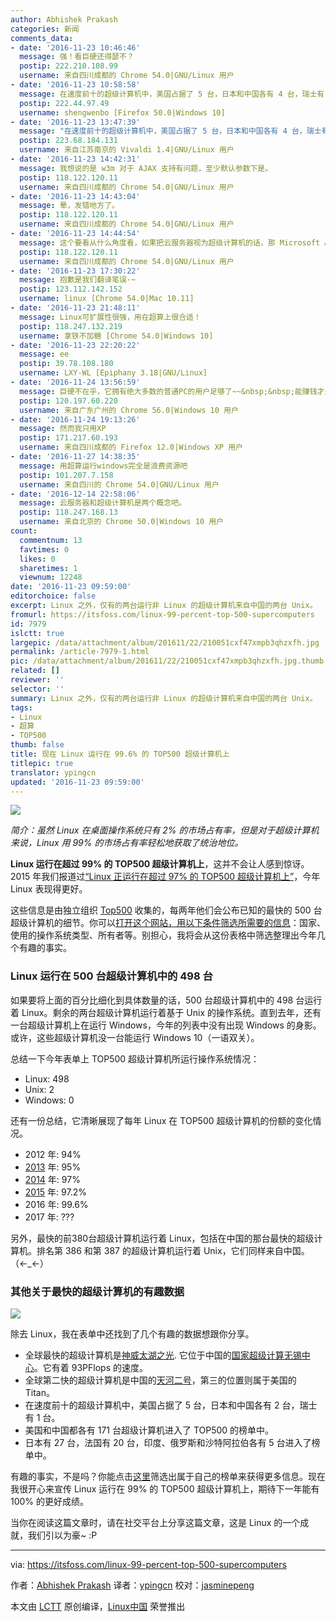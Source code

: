 ```yaml
---
author: Abhishek Prakash
categories: 新闻
comments_data:
- date: '2016-11-23 10:46:46'
  message: 强！看巨硬还得瑟不？
  postip: 222.210.108.99
  username: 来自四川成都的 Chrome 54.0|GNU/Linux 用户
- date: '2016-11-23 10:58:58'
  message: 在速度前十的超级计算机中，美国占据了 5 台，日本和中国各有 4 台，瑞士有 1 台。想说的是日本和中国一共有4台吧
  postip: 222.44.97.49
  username: shengwenbo [Firefox 50.0|Windows 10]
- date: '2016-11-23 13:47:39'
  message: "在速度前十的超级计算机中，美国占据了 5 台，日本和中国各有 4 台，瑞士有 1 台。<br />\r\n<br />\r\n<br />\r\n搞不明白"
  postip: 223.68.184.131
  username: 来自江苏南京的 Vivaldi 1.4|GNU/Linux 用户
- date: '2016-11-23 14:42:31'
  message: 我想说的是 w3m 对于 AJAX 支持有问题，至少默认参数下是。
  postip: 118.122.120.11
  username: 来自四川成都的 Chrome 54.0|GNU/Linux 用户
- date: '2016-11-23 14:43:04'
  message: 晕，发错地方了。
  postip: 118.122.120.11
  username: 来自四川成都的 Chrome 54.0|GNU/Linux 用户
- date: '2016-11-23 14:44:54'
  message: 这个要看从什么角度看，如果把云服务器视为超级计算机的话，那 Microsoft Azure 排名肯定靠前。
  postip: 118.122.120.11
  username: 来自四川成都的 Chrome 54.0|GNU/Linux 用户
- date: '2016-11-23 17:30:22'
  message: 抱歉是我们翻译笔误·~
  postip: 123.112.142.152
  username: linux [Chrome 54.0|Mac 10.11]
- date: '2016-11-23 21:48:11'
  message: Linux可扩展性很强，用在超算上很合适！
  postip: 118.247.132.219
  username: 拿铁不加糖 [Chrome 54.0|Windows 10]
- date: '2016-11-23 22:20:22'
  message: ee
  postip: 39.78.108.180
  username: LXY-WL [Epiphany 3.18|GNU/Linux]
- date: '2016-11-24 13:56:59'
  message: 巨硬不在乎，它拥有绝大多数的普通PC的用户足够了~~&nbsp;&nbsp;能赚钱才是硬道理
  postip: 120.197.60.220
  username: 来自广东广州的 Chrome 56.0|Windows 10 用户
- date: '2016-11-24 19:13:26'
  message: 然而我只用XP
  postip: 171.217.60.193
  username: 来自四川成都的 Firefox 12.0|Windows XP 用户
- date: '2016-11-27 14:38:35'
  message: 用超算运行windows完全是浪费资源吧
  postip: 101.207.7.158
  username: 来自四川的 Chrome 54.0|GNU/Linux 用户
- date: '2016-12-14 22:58:06'
  message: 云服务器和超级计算机是两个概念吧。
  postip: 118.247.168.13
  username: 来自北京的 Chrome 50.0|Windows 10 用户
count:
  commentnum: 13
  favtimes: 0
  likes: 0
  sharetimes: 1
  viewnum: 12248
date: '2016-11-23 09:59:00'
editorchoice: false
excerpt: Linux 之外，仅有的两台运行非 Linux 的超级计算机来自中国的两台 Unix。
fromurl: https://itsfoss.com/linux-99-percent-top-500-supercomputers
id: 7979
islctt: true
largepic: /data/attachment/album/201611/22/210051cxf47xmpb3qhzxfh.jpg
permalink: /article-7979-1.html
pic: /data/attachment/album/201611/22/210051cxf47xmpb3qhzxfh.jpg.thumb.jpg
related: []
reviewer: ''
selector: ''
summary: Linux 之外，仅有的两台运行非 Linux 的超级计算机来自中国的两台 Unix。
tags:
- Linux
- 超算
- TOP500
thumb: false
title: 现在 Linux 运行在 99.6% 的 TOP500 超级计算机上
titlepic: true
translator: ypingcn
updated: '2016-11-23 09:59:00'
---
```


![](/data/attachment/album/201611/22/210051cxf47xmpb3qhzxfh.jpg)


*简介：虽然 Linux 在桌面操作系统只有 2% 的市场占有率，但是对于超级计算机来说，Linux 用 99% 的市场占有率轻松地获取了统治地位。*


**Linux 运行在超过 99% 的 TOP500 超级计算机上**，这并不会让人感到惊讶。2015 年我们报道过[“Linux 正运行在超过 97% 的 TOP500 超级计算机上”](https://itsfoss.com/linux-runs-97-percent-worlds-top-500-supercomputers/)，今年 Linux 表现得更好。


这些信息是由独立组织 [Top500](https://twitter.com/share?text=%23Linux+now+runs+on+more+than+99%25+of+top+500+%23supercomputers+in+the+world&amp;via=itsfoss&amp;related=itsfoss&amp;url=https://itsfoss.com/linux-99-percent-top-500-supercomputers/) 收集的，每两年他们会公布已知的最快的 500 台超级计算机的细节。你可以[打开这个网站，用以下条件筛选所需要的信息](https://www.top500.org/statistics/sublist/)：国家、使用的操作系统类型、所有者等。别担心，我将会从这份表格中筛选整理出今年几个有趣的事实。


### Linux 运行在 500 台超级计算机中的 498 台


如果要将上面的百分比细化到具体数量的话，500 台超级计算机中的 498 台运行着 Linux。剩余的两台超级计算机运行着基于 Unix 的操作系统。直到去年，还有一台超级计算机上在运行 Windows，今年的列表中没有出现 Windows 的身影。或许，这些超级计算机没一台能运行 Windows 10（一语双关）。


总结一下今年表单上 TOP500 超级计算机所运行操作系统情况：


* Linux: 498
* Unix: 2
* Windows: 0


还有一份总结，它清晰展现了每年 Linux 在 TOP500 超级计算机的份额的变化情况。


* 2012 年: 94%
* [2013](https://itsfoss.com/95-percent-worlds-top-500-supercomputers-run-linux/) 年: 95%
* [2014](https://itsfoss.com/97-percent-worlds-top-500-supercomputers-run-linux/) 年: 97%
* [2015](https://itsfoss.com/linux-runs-97-percent-worlds-top-500-supercomputers/) 年: 97.2%
* 2016 年: 99.6%
* 2017 年: ???


另外，最快的前380台超级计算机运行着 Linux，包括在中国的那台最快的超级计算机。排名第 386 和第 387 的超级计算机运行着 Unix，它们同样来自中国。（←\_←）


### 其他关于最快的超级计算机的有趣数据


![](/data/attachment/album/201611/22/210101fo7t8osfc7gt8t6n.png)


除去 Linux，我在表单中还找到了几个有趣的数据想跟你分享。


* 全球最快的超级计算机是[神威太湖之光](https://en.wikipedia.org/wiki/Sunway_TaihuLight). 它位于中国的[国家超级计算无锡中心](https://www.top500.org/site/50623)。它有着 93PFlops 的速度。
* 全球第二快的超级计算机是中国的[天河二号](https://en.wikipedia.org/wiki/Tianhe-2)，第三的位置则属于美国的 Titan。
* 在速度前十的超级计算机中，美国占据了 5 台，日本和中国各有 2 台，瑞士有 1 台。
* 美国和中国都各有 171 台超级计算机进入了 TOP500 的榜单中。
* 日本有 27 台，法国有 20 台，印度、俄罗斯和沙特阿拉伯各有 5 台进入了榜单中。


有趣的事实，不是吗？你能点击[这里](https://www.top500.org/statistics/sublist/)筛选出属于自己的榜单来获得更多信息。现在我很开心来宣传 Linux 运行在 99% 的 TOP500 超级计算机上，期待下一年能有 100% 的更好成绩。


当你在阅读这篇文章时，请在社交平台上分享这篇文章，这是 Linux 的一个成就，我们引以为豪~ :P




---


via: <https://itsfoss.com/linux-99-percent-top-500-supercomputers>


作者：[Abhishek Prakash](https://itsfoss.com/author/abhishek/)  译者：[ypingcn](https://github.com/ypingcn) 校对：[jasminepeng](https://github.com/jasminepeng)


本文由 [LCTT](https://github.com/LCTT/TranslateProject) 原创编译，[Linux中国](https://linux.cn/) 荣誉推出
